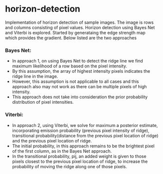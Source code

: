 # horizon-detection
Implementation of horizon detection of sample images. The image is rows and columns consisting of pixel values. Horizon detection using Bayes Net and Viterbi is explored. Started by generataing the edge strength map which provides the gradient. Below listed are the two approaches

### Bayes Net:
- In approach 1, on using Bayes Net to detect the ridge line we find maximum likelihood of a row based on the pixel intensity.
- By this assumption, the array of highest intensity pixels indicates the ridge line in the image.
- However, this assumption is not applicable to all cases and this approach also may not work as there can be multiple pixels of high intensity.
- This approach does not take into consideration the prior probability distribution of pixel intensities.

### Viterbi:
- In approach 2, using Viterbi, we solve for maximum a posterior estimate, incorporating emission probability (previous pixel intensity of ridge),
transitional probability(distance from the previous pixel location of ridge) and the previous pixel location of ridge. 
- The initial probability, in this approach remains to be the brightest pixel of the first column, as in the Bayes Net approach.
- In the transitional probability, pij, an added weight is given to those pixels closest to the previous pixel location of ridge,
to increase the probability of moving the ridge along one of those pixels.

